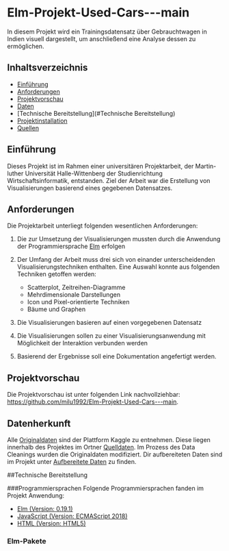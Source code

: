 # Elm-Projekt-Used-Cars---main
In diesem Projekt wird ein Trainingsdatensatz über Gebrauchtwagen in Indien visuell dargestellt, um anschließend eine Analyse dessen zu ermöglichen.

## Inhaltsverzeichnis
* [Einführung](#Einführung)
* [Anforderungen](#Anforderungen)
* [Projektvorschau](#Projektvorschau)
* [Daten](#Daten)
* [Technische Bereitstellung](#Technische Bereitstellung)
* [Projektinstallation](#Projektinstallation)
* [Quellen](#Quellen)

## Einführung
Dieses Projekt ist im Rahmen einer universitären Projektarbeit, der Martin-luther Universität Halle-Wittenberg der Studienrichtung Wirtschaftsinformatik, entstanden.
Ziel der Arbeit war die Erstellung von Visualisierungen basierend eines gegebenen Datensatzes. 

## Anforderungen
Die Projektarbeit unterliegt folgenden wesentlichen Anforderungen: 
1. Die zur Umsetzung der Visualisierungen mussten durch die Anwendung der Programmiersprache [Elm](https://elm-lang.org/) erfolgen
2. Der Umfang der Arbeit muss drei sich von einander unterscheidenden Visualisierungstechniken enthalten. 
    Eine Auswahl konnte aus folgenden Techniken getoffen werden:

     - Scatterplot, Zeitreihen-Diagramme
     - Mehrdimensionale Darstellungen
     - Icon und Pixel-orientierte Techniken
     - Bäume und Graphen  

3. Die Visualisierungen basieren auf einen vorgegebenen Datensatz
4. Die Visualisierungen sollen zu einer Visualisierungsanwendung mit Möglichkeit der Interaktion verbunden werden
5. Basierend der Ergebnisse soll eine Dokumentation angefertigt werden.

## Projektvorschau
Die Projektvorschau ist unter folgenden Link nachvollziehbar: https://github.com/milu1992/Elm-Projekt-Used-Cars---main.

## Datenherkunft
 Alle [Originaldaten](https://www.kaggle.com/colearninglounge/used-cars-price-prediction) sind der Plattform Kaggle zu entnehmen. Diese liegen innerhalb des Projektes im Ortner [Quelldaten](Data/Quelldaten). 
 Im Prozess des Data Cleanings wurden die Originaldaten modifiziert. 
 Dir aufbereiteten Daten sind im Projekt unter [Aufbereitete Daten](Data/AufbereiteteDaten) zu finden. 

##Technische Bereitstellung 

###Programmiersprachen 
Folgende Programmiersprachen fanden im Projekt Anwendung:
- [Elm (Version: 0.19.1)](https://github.com/elm/compiler/releases/tag/0.19.1)
- [JavaScript (Version: ECMAScript 2018)](https://www.w3schools.com/Js/js_2018.asp)
- [HTML (Version: HTML5)](https://de.wikipedia.org/wiki/HTML5)

### Elm-Pakete

